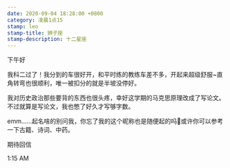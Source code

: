 ```yaml
---
date: 2020-09-04 18:28:00 +0800
category: 凌晨1点15
stamp: leo
stamp-title: 狮子座
stamp-description: 十二星座
---
```


<p>
下午好

我科二过了！我分到的车很好开，和平时练的教练车差不多，开起来超级舒服~直角转弯也很顺利，唯一被扣分的就是半坡没停好。

我对历史政治那些要背的东西也很头疼，幸好这学期的马克思原理改成了写论文。不过就算是写论文，我也憋了好久才写够字数。

emm……起名啥的别问我，你忘了我的这个昵称也是随便起的吗🤣或许你可以参考一下古籍、诗词、中药。


期待回信

1:15 AM
</p>